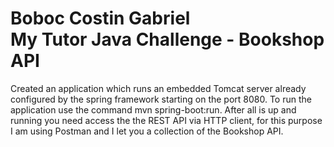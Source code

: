 # Boboc Costin Gabriel<br> My Tutor Java Challenge - Bookshop API<br>
Created an application which runs an embedded Tomcat server already configured by the spring framework starting on the port 8080. To run the application use the command mvn spring-boot:run. 
After all is up and running you need access the the REST API via HTTP client, for this purpose I am using Postman and I let you a collection of the Bookshop API.


